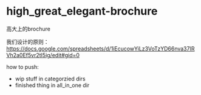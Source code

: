 high_great_elegant-brochure
===========================

高大上的brochure

我们设计的原则：
https://docs.google.com/spreadsheets/d/1iEcucowYiLz3VoTzYD66nva37IRVh2a0Ef5vr2tI5ig/edit#gid=0

how to push:
- wip stuff in categorzied dirs
- finished thing in all_in_one dir
